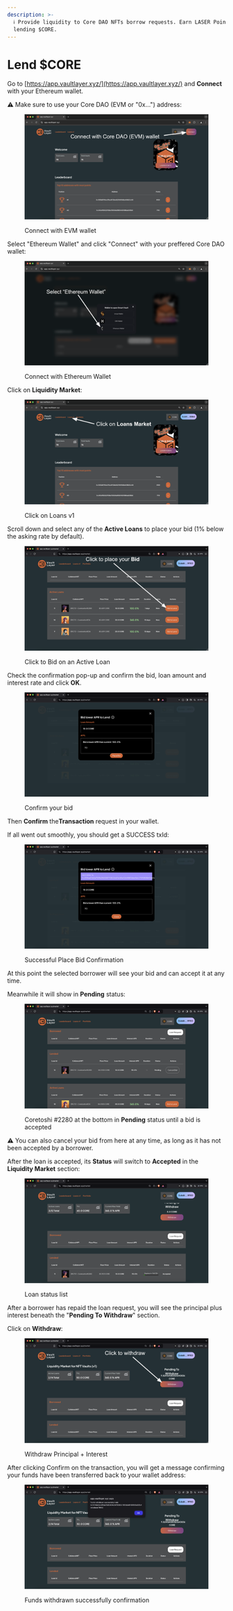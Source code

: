 ```yaml
---
description: >-
  ℹ️ Provide liquidity to Core DAO NFTs borrow requests. Earn LASER Points for
  lending $CORE.
---
```


# Lend $CORE

Go to [https://app.vaultlayer.xyz/](https://app.vaultlayer.xyz/) and **Connect** with your Ethereum wallet.

⚠️ Make sure to use your Core DAO (EVM or "0x...") address:

<figure><img src="../.gitbook/assets/image (86).png" alt=""><figcaption><p>Connect with EVM wallet</p></figcaption></figure>

Select "Ethereum Wallet" and click "Connect" with your preffered Core DAO wallet:

<figure><img src="../.gitbook/assets/image (75).png" alt=""><figcaption><p>Connect with Ethereum Wallet</p></figcaption></figure>

Click on **Liquidity Market**:

<figure><img src="../.gitbook/assets/image (90).png" alt=""><figcaption><p>Click on Loans v1</p></figcaption></figure>

Scroll down and select any of the **Active Loans** to place your bid (1% below the asking rate by default).

<figure><img src="../.gitbook/assets/image (4).png" alt=""><figcaption><p>Click to Bid on an Active Loan</p></figcaption></figure>

Check the confirmation pop-up and confirm the bid, loan amount and interest rate and click **OK**.

<figure><img src="../.gitbook/assets/image (10).png" alt=""><figcaption><p>Confirm your bid</p></figcaption></figure>

Then **Confirm** the**Transaction** request in your wallet.

If all went out smoothly, you should get a SUCCESS txId:

<figure><img src="../.gitbook/assets/image (11).png" alt=""><figcaption><p>Successful Place Bid Confirmation</p></figcaption></figure>

At this point the selected borrower will see your bid and can accept it at any time.

Meanwhile it will show in **Pending** status:

<figure><img src="../.gitbook/assets/image (13).png" alt=""><figcaption><p>Coretoshi #2280 at the bottom in <strong>Pending</strong> status until a bid is accepted</p></figcaption></figure>

:warning: You can also cancel your bid from here at any time, as long as it has not been accepted by a borrower.

After the loan is accepted, its **Status** will switch to **Accepted** in the **Liquidity Market** section:

<figure><img src="../.gitbook/assets/image (7).png" alt=""><figcaption><p>Loan status list</p></figcaption></figure>

After a borrower has repaid the loan request, you will see the principal plus interest beneath the "**Pending To Withdraw**" section.

Click on **Withdraw**:

<figure><img src="../.gitbook/assets/image (14).png" alt=""><figcaption><p>Withdraw Principal + Interest</p></figcaption></figure>

After clicking Confirm on the transaction, you will get a message confirming your funds have been transferred back to your wallet address:

<figure><img src="../.gitbook/assets/image (16).png" alt=""><figcaption><p>Funds withdrawn successfully confirmation</p></figcaption></figure>
